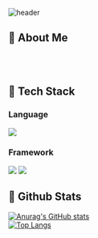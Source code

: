 <div>
  
  <!--Header-->
  ![header](https://capsule-render.vercel.app/api?type=speech&color=gradient&height=300&section=header&text=Bello%20to%20see%20you%20%F0%9F%A4%97)
  
</div>

<div>
  <!--Body-->
  
  ## 👀 About Me
  <br/>
  <br/>
  
  ## 🧱 Tech Stack
  ### Language
  <!--JavaScript-->
  <img src="https://img.shields.io/badge/JavaScript-F7DF1E?style=flat-square&logo=JavaScript&logoColor=white"/>
  <br/>
  
  ### Framework
  <!--React-->
  <img src="https://img.shields.io/badge/React-61DAFB?style=flat-square&logo=React&logoColor=white&Color=white"/>
  <!--Spring Boot-->
  <img src="https://img.shields.io/badge/Springboot-#6DB33F?style=flat-square&logo=Springboot&logoColor=white"/>
  <br/>
  
  
  ## 🤔 Github Stats
  [![Anurag's GitHub stats](https://github-readme-stats.vercel.app/api?username=leeym27)](https://github.com/anuraghazra/github-readme-stats)
  <br/>
  [![Top Langs](https://github-readme-stats.vercel.app/api/top-langs/?username=leeym27)](https://github.com/anuraghazra/github-readme-stats)
  
</div>

